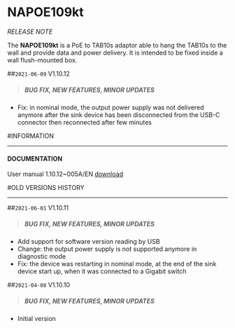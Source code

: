 # NAPOE109kt

*RELEASE NOTE*

The **NAPOE109kt** is a PoE to TAB10s adaptor able to hang the TAB10s to the wall and provide data and power delivery.
It is intended to be fixed inside a wall flush-mounted box.

##`2021-06-09` V1.10.12
>##### **BUG FIX, NEW FEATURES, MINOR UPDATES**
- Fix: in nominal mode, the output power supply was not delivered anymore after the sink device has been disconnected from the USB-C connector then reconnected after few minutes

#INFORMATION
***********************************************************************
#### **DOCUMENTATION**
User manual 1.10.12~005A/EN [download](https://github.com/innes-labs/archives/blob/main/downloads/napoe/napoe109kt/V1.10.12/napoe109kt-user_manual-1.10.12~005A_en.pdf)

#OLD VERSIONS HISTORY
***********************************************************************

##`2021-06-01` V1.10.11
>##### **BUG FIX, NEW FEATURES, MINOR UPDATES**
- Add support for software version reading by USB
- Change: the output power supply is not supported anymore in diagnostic mode
- Fix: the device was restarting in nominal mode, at the end of the sink device start up, when it was connected to a Gigabit switch

##`2021-04-08` V1.10.10
>##### **BUG FIX, NEW FEATURES, MINOR UPDATES**
- Initial version

